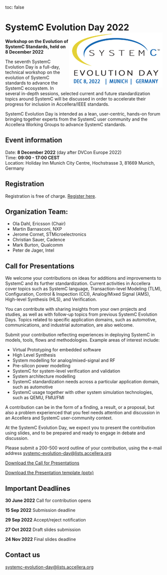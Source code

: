 toc: false

# SystemC Evolution Day 2022 <img style="float: right; width:300px;" src="/images/SCED-2022-Logo-500px.png">

**Workshop on the Evolution of SystemC Standards, held on 8 December 2022**

The seventh SystemC Evolution Day is a full-day, technical workshop on the evolution of SystemC standards to advance the SystemC ecosystem. In several in-depth sessions, selected current and future standardization topics around SystemC will be discussed in order to accelerate their progress for inclusion in Accellera/IEEE standards.

SystemC Evolution Day is intended as a lean, user-centric, hands-on forum bringing together experts from the SystemC user community and the Accellera Working Groups to advance SystemC standards.

## Event information

Date: **8 December 2022** (day after DVCon Europe 2022)<br>
Time: **09:00 - 17:00 CEST**<br>
Location: Holiday Inn Munich City Centre, Hochstrasse 3, 81669 Munich, Germany

## Registration

Registration is free of charge. [Register here](https://dvcon-europe.org/registration/).

## Organization Team:

 * Ola Dahl, Ericsson (Chair)
 * Martin Barnasconi, NXP
 * Jerome Cornet, STMicroelectronics
 * Christian Sauer, Cadence
 * Mark Burton, Qualcomm
 * Peter de Jager, Intel

## Call for Presentations

We welcome your contributions on ideas for additions and improvements to SystemC and its further standardization. Current activities in Accellera cover topics such as SystemC language, Transaction-level Modeling (TLM), Configuration, Control & Inspection (CCI), Analog/Mixed Signal (AMS), High-level Synthesis (HLS), and Verification.

You can contribute with sharing insights from your own projects and studies, as well as with follow-up topics from previous SystemC Evolution Days. Topics related to specific application domains, such as automotive, communications, and industrial automation, are also welcome.

Submit your contribution reflecting experiences in deploying SystemC in models, tools, flows and methodologies. Example areas of interest include:

 * Virtual Prototyping for embedded software
 * High Level Synthesis
 * System modelling for analog/mixed-signal and RF
 * Pre-silicon power modelling
 * SystemC for system-level verification and validation
 * System architecture modelling
 * SystemC standardization needs across a particular application domain, such as automotive
 * SystemC usage together with other system simulation technologies, such as QEMU, FMU/FMI

A contribution can be in the form of a finding, a result, or a proposal, but also a problem experienced that you feel needs attention and discussion in an Accellera and SystemC user-community context.

At the SystemC Evolution Day, we expect you to present the contribution using slides, and to be prepared and ready to engage in debate and discussion.

Please submit a 200-500 word outline of your contribution, using the e-mail address
[systemc-evolution-day@lists.accellera.org](mailto:systemc-evolution-day@lists.accellera.org)

[Download the Call for Presentations](https://workspace.accellera.org/document/dl/11125)

[Download the Presentation template (pptx)](https://workspace.accellera.org/document/dl/11331)

## Important Deadlines

**30 June 2022** Call for contribution opens

**15 Sep 2022** Submission deadline

**29 Sep 2022** Accept/reject notification

**27 Oct 2022** Draft slides submission

**24 Nov 2022** Final slides deadline

## Contact us

[systemc-evolution-day@lists.accellera.org](mailto:systemc-evolution-day@lists.accellera.org)


